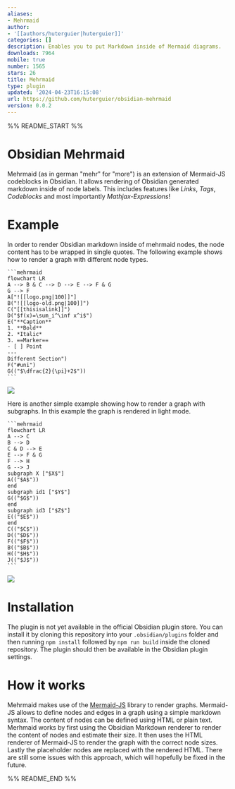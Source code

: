 ```yaml
---
aliases:
- Mehrmaid
author:
- '[[authors/huterguier|huterguier]]'
categories: []
description: Enables you to put Markdown inside of Mermaid diagrams.
downloads: 7964
mobile: true
number: 1565
stars: 26
title: Mehrmaid
type: plugin
updated: '2024-04-23T16:15:08'
url: https://github.com/huterguier/obsidian-mehrmaid
version: 0.0.2
---
```


%% README_START %%

# Obsidian Mehrmaid

Mehrmaid (as in german "mehr" for "more") is an extension of Mermaid-JS codeblocks in Obsidian.
It allows rendering of Obsidian generated markdown inside of node labels.
This includes features like *Links*, *Tags*, *Codeblocks* and most importantly *Mathjax-Expressions*!

# Example

In order to render Obsidian markdown inside of mehrmaid nodes, the node content has to be wrapped in single quotes.
The following example shows how to render a graph with different node types.

````
```mehrmaid
flowchart LR
A --> B & C --> D --> E --> F & G
G --> F
A["![[logo.png|100]]"]
B("![[logo-old.png|100]]")
C("[[thisisalink]]")
D("$f(x)=\sum_i^\inf x^i$")
E("**Caption**
1. **Bold**
2. *Italic*
3. ==Marker==
- [ ] Point
---
Different Section")
F("#uni")
G(("$\dfrac{2}{\pi}+2$"))
```
````

![](https://raw.githubusercontent.com/huterguier/obsidian-mehrmaid/HEAD/assets/example1.png)

Here is another simple example showing how to render a graph with subgraphs. 
In this example the graph is rendered in light mode.

````
```mehrmaid
flowchart LR
A --> C
B --> D
C & D --> E
E --> F & G
F --> H
G --> J
subgraph X ["$X$"]
A(("$A$"))
end
subgraph id1 ["$Y$"]
G(("$G$"))
end
subgraph id3 ["$Z$"]
E(("$E$"))
end
C(("$C$"))
D(("$D$"))
F(("$F$"))
B(("$B$"))
H(("$H$"))
J(("$J$"))
```
````

![](https://raw.githubusercontent.com/huterguier/obsidian-mehrmaid/HEAD/assets/example2.png)


# Installation

The plugin is not yet available in the official Obsidian plugin store.
You can install it by cloning this repository into your `.obsidian/plugins` folder and then running `npm install` followed by `npm run build` inside the cloned repository.
The plugin should then be available in the Obsidian plugin settings.

# How it works

Mehrmaid makes use of the [Mermaid-JS](https://mermaid-js.github.io/mermaid/#/) library to render graphs.
Mermaid-JS allows to define nodes and edges in a graph using a simple markdown syntax.
The content of nodes can be defined using HTML or plain text.
Merhmaid works by first using the Obsidian Markdown renderer to render the content of nodes and estimate their size.
It then uses the HTML renderer of Mermaid-JS to render the graph with the correct node sizes.
Lastly the placeholder nodes are replaced with the rendered HTML.
There are still some issues with this approach, which will hopefully be fixed in the future.

%% README_END %%